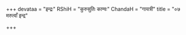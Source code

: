 +++
devataa = "इन्द्रः"
RShiH = "कुरुसुतिः काण्वः"
ChandaH = "गायत्री"
title = "०७ मरुत्वाँ इन्द्र"

+++
